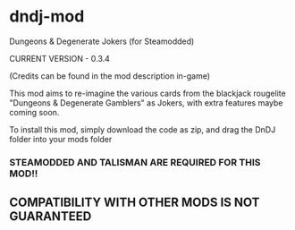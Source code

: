 # dndj-mod
Dungeons &amp; Degenerate Jokers (for Steamodded)

CURRENT VERSION - 0.3.4

(Credits can be found in the mod description in-game)

This mod aims to re-imagine the various cards from the blackjack rougelite "Dungeons & Degenerate Gamblers" as Jokers,
with extra features maybe coming soon.

To install this mod, simply download the code as zip, and drag the DnDJ folder into your mods folder

### STEAMODDED AND TALISMAN ARE REQUIRED FOR THIS MOD!!
## COMPATIBILITY WITH OTHER MODS IS NOT GUARANTEED ##
